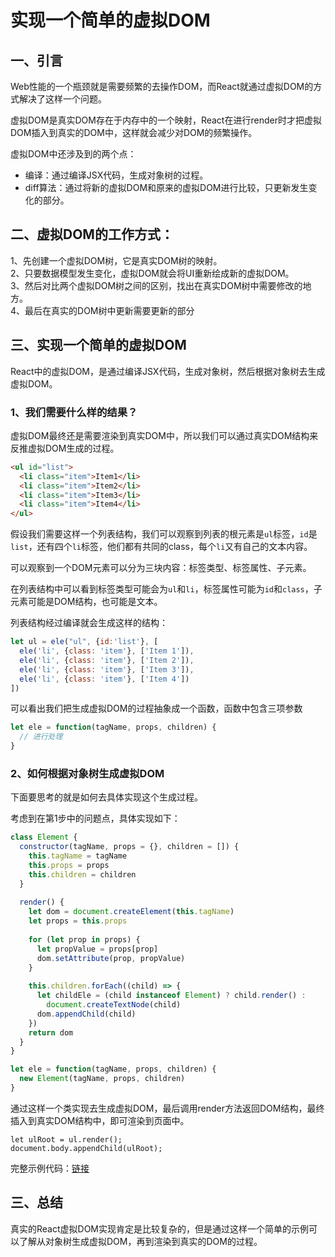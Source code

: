 # 实现一个简单的虚拟DOM  

## 一、引言
Web性能的一个瓶颈就是需要频繁的去操作DOM，而React就通过虚拟DOM的方式解决了这样一个问题。  

虚拟DOM是真实DOM存在于内存中的一个映射，React在进行render时才把虚拟DOM插入到真实的DOM中，这样就会减少对DOM的频繁操作。  

虚拟DOM中还涉及到的两个点：   

* 编译：通过编译JSX代码，生成对象树的过程。  
* diff算法：通过将新的虚拟DOM和原来的虚拟DOM进行比较，只更新发生变化的部分。

## 二、虚拟DOM的工作方式：  
1、先创建一个虚拟DOM树，它是真实DOM树的映射。  
2、只要数据模型发生变化，虚拟DOM就会将UI重新绘成新的虚拟DOM。  
3、然后对比两个虚拟DOM树之间的区别，找出在真实DOM树中需要修改的地方。  
4、最后在真实的DOM树中更新需要更新的部分

## 三、实现一个简单的虚拟DOM 
React中的虚拟DOM，是通过编译JSX代码，生成对象树，然后根据对象树去生成虚拟DOM。

### 1、我们需要什么样的结果？

虚拟DOM最终还是需要渲染到真实DOM中，所以我们可以通过真实DOM结构来反推虚拟DOM生成的过程。

``` html 
<ul id="list">
  <li class="item">Item1</li>
  <li class="item">Item2</li>
  <li class="item">Item3</li>
  <li class="item">Item4</li>
</ul>
```

假设我们需要这样一个列表结构，我们可以观察到列表的根元素是`ul`标签，`id`是`list`，还有四个`li`标签，他们都有共同的class，每个`li`又有自己的文本内容。

可以观察到一个DOM元素可以分为三块内容：标签类型、标签属性、子元素。

在列表结构中可以看到标签类型可能会为`ul`和`li`，标签属性可能为`id`和`class`，子元素可能是DOM结构，也可能是文本。

列表结构经过编译就会生成这样的结构：

``` js
let ul = ele("ul", {id:'list'}, [
  ele('li', {class: 'item'}, ['Item 1']),
  ele('li', {class: 'item'}, ['Item 2']),
  ele('li', {class: 'item'}, ['Item 3']),
  ele('li', {class: 'item'}, ['Item 4'])
])
```

可以看出我们把生成虚拟DOM的过程抽象成一个函数，函数中包含三项参数
``` js
let ele = function(tagName, props, children) {
  // 进行处理
}
```

### 2、如何根据对象树生成虚拟DOM

下面要思考的就是如何去具体实现这个生成过程。

考虑到在第1步中的问题点，具体实现如下：

``` js
class Element {
  constructor(tagName, props = {}, children = []) {
    this.tagName = tagName
    this.props = props
    this.children = children
  }
  
  render() {
    let dom = document.createElement(this.tagName)
    let props = this.props
    
    for (let prop in props) {
      let propValue = props[prop]
      dom.setAttribute(prop, propValue)
    }
    
    this.children.forEach((child) => {
      let childEle = (child instanceof Element) ? child.render() :
        document.createTextNode(child)
      dom.appendChild(child)
    })
    return dom
  }
}

let ele = function(tagName, props, children) {
  new Element(tagName, props, children)
}

```

通过这样一个类实现去生成虚拟DOM，最后调用render方法返回DOM结构，最终插入到真实DOM结构中，即可渲染到页面中。

```
let ulRoot = ul.render();
document.body.appendChild(ulRoot);
```

完整示例代码：[链接](./example1/index.html)

## 三、总结

真实的React虚拟DOM实现肯定是比较复杂的，但是通过这样一个简单的示例可以了解从对象树生成虚拟DOM，再到渲染到真实的DOM的过程。